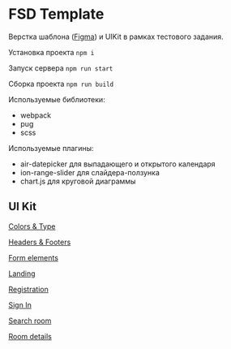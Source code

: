 # FSD Template
Верстка шаблона ([Figma](https://www.figma.com/file/MumYcKVk9RkKZEG6dR5E3A/FSD-education-program.-The-2nd-task)) и UIKit в рамках тестового задания.

Установка проекта ```npm i```

Запуск сервера ```npm run start```

Сборка проекта ```npm run build```


Используемые библиотеки:
- webpack
- pug
- scss

Используемые плагины:
- air-datepicker для выпадающего и открытого календаря
- ion-range-slider для слайдера-ползунка
- chart.js для круговой диаграммы

## UI Kit
[Colors & Type](http://makysheva.github.io/toxin/build/colors-type.html)

[Headers & Footers](http://makysheva.github.io/toxin/build/header.html)

[Form elements](http://makysheva.github.io/toxin/build/form-elements.html)

[Landing](http://makysheva.github.io/toxin/build/landing.html)

[Registration](http://makysheva.github.io/toxin/build/registration.html)

[Sign In](http://makysheva.github.io/toxin/build/sign-in.html)

[Search room](http://makysheva.github.io/toxin/build/search-room.html)

[Room details](http://makysheva.github.io/toxin/build/room-details.html)